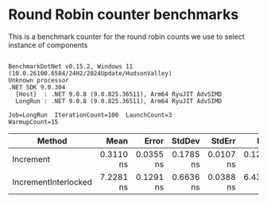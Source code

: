 # Round Robin counter benchmarks

This is a benchmark counter for the round robin counts we use to select instance of components

```

BenchmarkDotNet v0.15.2, Windows 11 (10.0.26100.6584/24H2/2024Update/HudsonValley)
Unknown processor
.NET SDK 9.0.304
  [Host]  : .NET 9.0.8 (9.0.825.36511), Arm64 RyuJIT AdvSIMD
  LongRun : .NET 9.0.8 (9.0.825.36511), Arm64 RyuJIT AdvSIMD

Job=LongRun  IterationCount=100  LaunchCount=3  
WarmupCount=15  

```
| Method               | Mean      | Error     | StdDev    | StdErr    | Min       | Max       | Op/s            | Exceptions | Allocated |
|--------------------- |----------:|----------:|----------:|----------:|----------:|----------:|----------------:|-----------:|----------:|
| Increment            | 0.3110 ns | 0.0355 ns | 0.1785 ns | 0.0107 ns | 0.1216 ns | 0.7064 ns | 3,215,664,799.2 |          - |         - |
| IncrementInterlocked | 7.2281 ns | 0.1291 ns | 0.6636 ns | 0.0388 ns | 6.4388 ns | 8.9508 ns |   138,348,979.2 |          - |         - |
